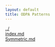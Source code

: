 ```yaml
---
layout: default
title: ODPA Patterns
---
```

  
[../](../)  
[index.md](./index.md)  
[Symmetric.md](./Symmetric.md)  
